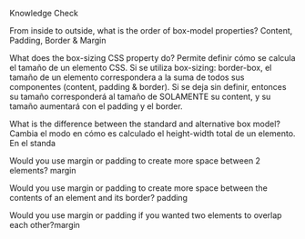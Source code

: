 Knowledge Check

From inside to outside, what is the order of box-model properties?
Content, Padding, Border & Margin

What does the box-sizing CSS property do?
Permite definir cómo se calcula el tamaño de un elemento CSS.  Si se utiliza box-sizing: border-box, el tamaño de un elemento correspondera a la suma de todos sus componentes (content, padding & border). Si se deja sin definir, entonces su tamaño corresponderá al tamaño de SOLAMENTE su content, y su tamaño aumentará con el padding y el border. 



What is the difference between the standard and alternative box model?
Cambia el modo en cómo es calculado el height-width total de un elemento. En el standa


Would you use margin or padding to create more space between 2 elements?
margin

Would you use margin or padding to create more space between the contents of an element and its border?
padding

Would you use margin or padding if you wanted two elements to overlap each other?margin